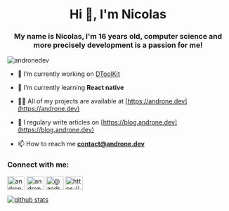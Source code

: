 <h1 align="center">Hi 👋, I'm Nicolas</h1>
<h3 align="center">My name is Nicolas, I'm 16 years old, computer science and more precisely development is a passion for me!</h3>

<p align="left"> <img src="https://komarev.com/ghpvc/?username=andronedev&label=Profile%20views&color=0e75b6&style=flat" alt="andronedev" /> </p>

- 🔭 I’m currently working on [DToolKit](https://dtoolkit.net)

- 🌱 I’m currently learning **React native**

- 👨‍💻 All of my projects are available at [https://androne.dev](https://androne.dev)

- 📝 I regulary write articles on [https://blog.androne.dev](https://blog.androne.dev)

- 📫 How to reach me **contact@androne.dev**

<h3 align="left">Connect with me:</h3>
<p align="left">
<a href="https://twitter.com/andronedev" target="blank"><img align="center" src="https://cdn.jsdelivr.net/npm/simple-icons@3.0.1/icons/twitter.svg" alt="andronedev" height="30" width="40" /></a>
<a href="https://instagram.com/andronedev" target="blank"><img align="center" src="https://cdn.jsdelivr.net/npm/simple-icons@3.0.1/icons/instagram.svg" alt="andronedev" height="30" width="40" /></a>
<a href="https://medium.com/@andronedev" target="blank"><img align="center" src="https://cdn.jsdelivr.net/npm/simple-icons@3.0.1/icons/medium.svg" alt="@andronedev" height="30" width="40" /></a>
<a href="/https://blog.androne.dev/feed/" target="blank"><img align="center" src="https://cdn.jsdelivr.net/npm/simple-icons@3.0.1/icons/rss.svg" alt="https://blog.androne.dev/feed/" height="30" width="40" /></a>
</p>

[![github stats](https://github-readme-stats.vercel.app/api/top-langs?username=andronedev&theme=dark)](https://github.com/andronedev)
